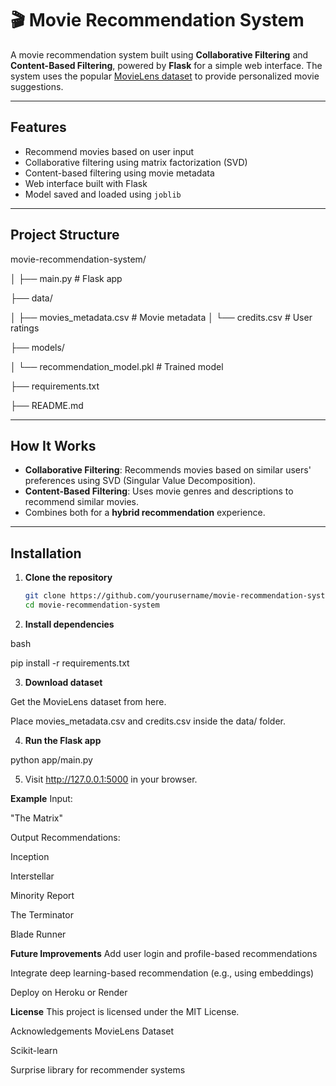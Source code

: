 # 🎬 Movie Recommendation System

A movie recommendation system built using **Collaborative Filtering** and **Content-Based Filtering**, powered by **Flask** for a simple web interface. The system uses the popular [MovieLens dataset](https://grouplens.org/datasets/movielens/) to provide personalized movie suggestions.

---

##  Features

-  Recommend movies based on user input
-  Collaborative filtering using matrix factorization (SVD)
-  Content-based filtering using movie metadata
-  Web interface built with Flask
-  Model saved and loaded using `joblib`

---

##  Project Structure

movie-recommendation-system/


│ ├── main.py # Flask app

├── data/


 │ ├── movies_metadata.csv # Movie metadata
 │ └── credits.csv # User ratings

├── models/


│ └── recommendation_model.pkl # Trained model

├── requirements.txt


├── README.md



---

##  How It Works

- **Collaborative Filtering**: Recommends movies based on similar users' preferences using SVD (Singular Value Decomposition).
- **Content-Based Filtering**: Uses movie genres and descriptions to recommend similar movies.
- Combines both for a **hybrid recommendation** experience.

---

##  Installation

1. **Clone the repository**
   ```bash
   git clone https://github.com/yourusername/movie-recommendation-system.git
   cd movie-recommendation-system

2. **Install dependencies**

bash

pip install -r requirements.txt

3. **Download dataset**

Get the MovieLens dataset from here.

Place movies_metadata.csv and credits.csv inside the data/ folder.

4. **Run the Flask app**

python app/main.py

5. Visit http://127.0.0.1:5000 in your browser.

**Example**
Input:

"The Matrix"

Output Recommendations:

Inception

Interstellar

Minority Report

The Terminator

Blade Runner


**Future Improvements**
Add user login and profile-based recommendations

Integrate deep learning-based recommendation (e.g., using embeddings)

Deploy on Heroku or Render

**License**
This project is licensed under the MIT License.

Acknowledgements
MovieLens Dataset

Scikit-learn

Surprise library for recommender systems




